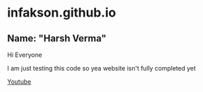 # infakson.github.io
## Name: "Harsh Verma"

Hi Everyone

I am just testing this code so yea website isn't fully completed yet

[Youtube](https://www.youtube.com/)

